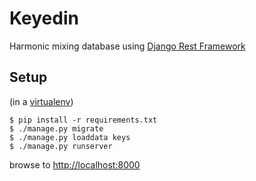 # Keyedin

Harmonic mixing database using [Django Rest Framework](http://www.django-rest-framework.org)

## Setup

(in a [virtualenv](http://virtualenvwrapper.readthedocs.org/en/latest/))

    $ pip install -r requirements.txt
    $ ./manage.py migrate
    $ ./manage.py loaddata keys
    $ ./manage.py runserver

browse to [http://localhost:8000](http://localhost:8000)